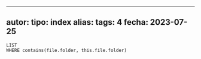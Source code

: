 
---
autor:
tipo: index
alias:
tags: 4
fecha: 2023-07-25
---

```dataview
LIST
WHERE contains(file.folder, this.file.folder)
```
